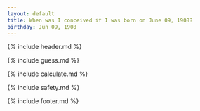 ```yaml
---
layout: default
title: When was I conceived if I was born on June 09, 1908?
birthday: Jun 09, 1908
---
```


{% include header.md %}

{% include guess.md %}

{% include calculate.md %}

{% include safety.md %}

{% include footer.md %}



